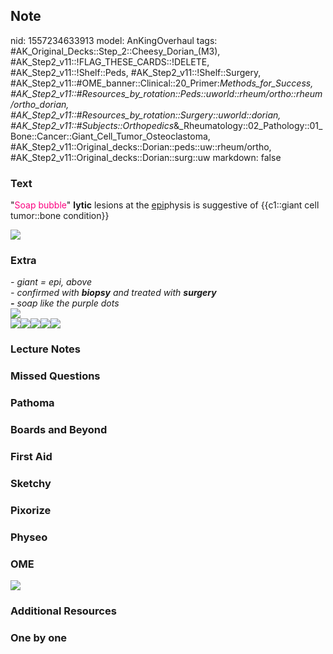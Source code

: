 ## Note
nid: 1557234633913
model: AnKingOverhaul
tags: #AK_Original_Decks::Step_2::Cheesy_Dorian_(M3), #AK_Step2_v11::!FLAG_THESE_CARDS::!DELETE, #AK_Step2_v11::!Shelf::Peds, #AK_Step2_v11::!Shelf::Surgery, #AK_Step2_v11::#OME_banner::Clinical::20_Primer:_Methods_for_Success, #AK_Step2_v11::#Resources_by_rotation::Peds::uworld::rheum/ortho::rheum/ortho_dorian, #AK_Step2_v11::#Resources_by_rotation::Surgery::uworld::dorian, #AK_Step2_v11::#Subjects::Orthopedics_&_Rheumatology::02_Pathology::01_Bone::Cancer::Giant_Cell_Tumor_Osteoclastoma, #AK_Step2_v11::Original_decks::Dorian::peds::uw::rheum/ortho, #AK_Step2_v11::Original_decks::Dorian::surg::uw
markdown: false

### Text
"<font color="#FC0280">Soap bubble</font>" <b>lytic</b> lesions at
the <u>epi</u>physis is suggestive of {{c1::giant cell tumor::bone
condition}}
<div><img src="JCanResTher_2010_6_1_106_63552_u2.jpg"></div>

### Extra
<div>
  <i>- giant = epi, above</i>
</div>
<div>
  <i>- confirmed with <b>biopsy</b> and treated with
  <b>surgery</b></i>
</div>
<div style="display: inline !important;"></div><i><b>-</b> soap
like the purple dots</i>
<div>
  <i><img src="gct_1358629116483.png"></i>
</div>
<div></div><i><img src=
"1.3%20-%20Benign%20Bone%20Tumors.mp4_00_07_2000111.png"><img src=
"1.3%20-%20Benign%20Bone%20Tumors.mp4_00_07_1600110.png"><img src=
"1.3%20-%20Benign%20Bone%20Tumors.mp4_00_07_1100109.png"><img src=
"1.3%20-%20Benign%20Bone%20Tumors.mp4_00_07_0400108.png"><img src=
"1.3%20-%20Benign%20Bone%20Tumors.mp4_00_06_5500107.png"></i>

### Lecture Notes


### Missed Questions


### Pathoma


### Boards and Beyond


### First Aid


### Sketchy


### Pixorize


### Physeo


### OME
<div class="ome-widget">
  <a href="https://onlinemeded.org/spa/surgery?ref=anki"><img src=
  "_OME_AnkiFlashcards_Topic_4.png"></a>
</div>

### Additional Resources


### One by one

